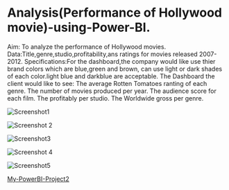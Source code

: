 # Analysis(Performance of Hollywood movie)-using-Power-BI.

Aim: To analyze the performance of Hollywood movies.
Data:Title,genre,studio,profitability,ans ratings for movies released 2007-2012.
Specifications:For the dashboard,the company would like use thier brand colors which are blue,green and brown, can use light or dark shades of each color.light blue and darkblue are acceptable.
The Dashboard the client would like to see:
The average Rotten Tomatoes ranting of each genre.
The number of movies produced per year.
The audience score for each film.
The profitably per studio.
The Worldwide gross per genre.


 


![Screenshot1](https://user-images.githubusercontent.com/129103686/231909911-cc7620bb-ad11-473c-a638-1596f5c4343e.png)


![Screenshot 2](https://user-images.githubusercontent.com/129103686/231909920-8d6d6c9f-b115-467f-8d44-8b313df2a4e7.png)



![Screenshot3](https://user-images.githubusercontent.com/129103686/231909928-b24641f3-fa4b-40dd-87c1-95e93e141c8d.png)



![Screenshot 4](https://user-images.githubusercontent.com/129103686/231909941-93e5aea9-7c40-4d20-891d-2a9b58ff8ecf.png)



![Screenshot5](https://user-images.githubusercontent.com/129103686/231909946-2ddb3c70-cced-4143-b8a1-6d9a686a9833.png)

[My-PowerBI-Project2](https://app.powerbi.com/groups/me/reports/ce393361-99d3-4cac-a88e-923c5f6057c1/ReportSection)
